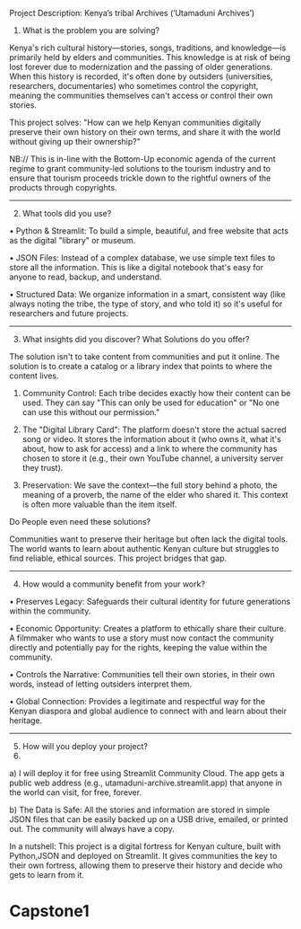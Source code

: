Project Description: Kenya’s tribal Archives (‘Utamaduni Archives’)

1. What is the problem you are solving?
   
Kenya's rich cultural history—stories, songs, traditions, and knowledge—is primarily held by elders and communities. This knowledge is at risk of being lost forever due to modernization and the passing of older generations. When this history is recorded, it's often done by outsiders (universities, researchers, documentaries) who sometimes control the copyright, meaning the communities themselves can't access or control their own stories.

This project solves: "How can we help Kenyan communities digitally preserve their own history on their own terms, and share it with the world without giving up their ownership?"

NB://	This is in-line with the Bottom-Up economic agenda of the current regime to grant community-led solutions to the tourism industry and to ensure that tourism proceeds trickle down to the rightful owners of the products through copyrights.
________________________________________
2. What tools did you use?
   
•	Python & Streamlit: To build a simple, beautiful, and free website that acts as the digital "library" or museum.

•	JSON Files: Instead of a complex database, we use simple text files to store all the information. This is like a digital notebook that's easy for anyone to read, backup, and understand.

•	Structured Data: We organize information in a smart, consistent way (like always noting the tribe, the type of story, and who told it) so it's useful for researchers and future projects.
________________________________________
3. What insights did you discover? What Solutions do you offer?
   
The solution isn't to take content from communities and put it online. The solution is to create a catalog or a library index that points to where the content lives.

1.	Community Control: Each tribe decides exactly how their content can be used. They can say "This can only be used for education" or "No one can use this without our permission."
   
3.	The "Digital Library Card": The platform doesn't store the actual sacred song or video. It stores the information about it (who owns it, what it's about, how to ask for access) and a link to where the community has chosen to store it (e.g., their own YouTube channel, a university server they trust).
   
5.	Preservation: We save the context—the full story behind a photo, the meaning of a proverb, the name of the elder who shared it. This context is often more valuable than the item itself.
   
Do People even need these solutions?

Communities want to preserve their heritage but often lack the digital tools. The world wants to learn about authentic Kenyan culture but struggles to find reliable, ethical sources. This project bridges that gap.
________________________________________
4. How would a community benefit from your work?

•	Preserves Legacy: Safeguards their cultural identity for future generations within the community.

•	Economic Opportunity: Creates a platform to ethically share their culture. A filmmaker who wants to use a story must now contact the community directly and potentially pay for the rights, keeping the value within the community.

•	Controls the Narrative: Communities tell their own stories, in their own words, instead of letting outsiders interpret them.

•	Global Connection: Provides a legitimate and respectful way for the Kenyan diaspora and global audience to connect with and learn about their heritage.
________________________________________
5. How will you deploy your project?
6. 
a)	I will deploy it for free using Streamlit Community Cloud. The app gets a public web address (e.g., utamaduni-archive.streamlit.app) that anyone in the world can visit, for free, forever.

b)	The Data is Safe: All the stories and information are stored in simple JSON files that can be easily backed up on a USB drive, emailed, or printed out. The community will always have a copy.

In a nutshell: This project is a digital fortress for Kenyan culture, built with Python,JSON and deployed on Streamlit. It gives communities the key to their own fortress, allowing them to preserve their history and decide who gets to learn from it.
# Capstone1

